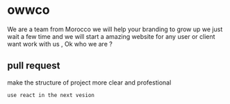 # owwco

We are a team from Morocco we will help your branding to grow up we just wait a few time and we will start a amazing website for any user or client want work with us , Ok who we are ?

## pull request

make the structure of project more clear and profestional

`use react in the next vesion`
